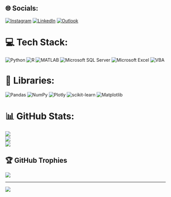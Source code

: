 ## 🌐 Socials:
[![Instagram](https://img.shields.io/badge/Instagram-%23E4405F.svg?logo=Instagram&logoColor=white)](https://instagram.com/ppmelch) 
[![LinkedIn](https://img.shields.io/badge/LinkedIn-%230077B5.svg?logo=linkedin&logoColor=white)](https://linkedin.com/in/ppmelch)
[![Outlook](https://img.shields.io/badge/Outlook-0078D4?logo=microsoft-outlook&logoColor=white)](mailto:jose.melchor@iteso.mx)



# 💻 Tech Stack:
![Python](https://img.shields.io/badge/python-3670A0?style=for-the-badge&logo=python&logoColor=ffdd54) 
![R](https://img.shields.io/badge/r-%23276DC3.svg?style=for-the-badge&logo=r&logoColor=white) 
![MATLAB](https://img.shields.io/badge/MATLAB-E16737?style=for-the-badge&logo=matlab&logoColor=white)
![Microsoft SQL Server](https://img.shields.io/badge/Microsoft%20SQL%20Server-CC2927?style=for-the-badge&logo=microsoft%20sql%20server&logoColor=white)
![Microsoft Excel](https://img.shields.io/badge/Microsoft%20Excel-217346?style=for-the-badge&logo=microsoft-excel&logoColor=white)
![VBA](https://img.shields.io/badge/VBA-239120?style=for-the-badge&logo=microsoft-visual-basic&logoColor=white)


# 📖 Libraries:
![Pandas](https://img.shields.io/badge/pandas-%23150458.svg?style=for-the-badge&logo=pandas&logoColor=white) ![NumPy](https://img.shields.io/badge/numpy-%23013243.svg?style=for-the-badge&logo=numpy&logoColor=white) ![Plotly](https://img.shields.io/badge/Plotly-%233F4F75.svg?style=for-the-badge&logo=plotly&logoColor=white) ![scikit-learn](https://img.shields.io/badge/scikit--learn-%23F7931E.svg?style=for-the-badge&logo=scikit-learn&logoColor=white) ![Matplotlib](https://img.shields.io/badge/Matplotlib-%23ffffff.svg?style=for-the-badge&logo=Matplotlib&logoColor=black)


# 📊 GitHub Stats:
![](https://github-readme-stats.vercel.app/api?username=ppmelch&theme=rose&hide_border=false&include_all_commits=true&count_private=false)<br/>
![](https://nirzak-streak-stats.vercel.app/?user=ppmelch&theme=rose&hide_border=false)<br/>
![](https://github-readme-stats.vercel.app/api/top-langs/?username=ppmelch&theme=rose&hide_border=false&include_all_commits=true&count_private=false&layout=compact)

## 🏆 GitHub Trophies
![](https://github-profile-trophy.vercel.app/?username=ppmelch&theme=monokai&no-frame=true&no-bg=true&margin-w=4)

---
[![](https://visitcount.itsvg.in/api?id=ppmelch&icon=0&color=0)](https://visitcount.itsvg.in)

<!-- Proudly created with GPRM ( https://gprm.itsvg.in ) -->
